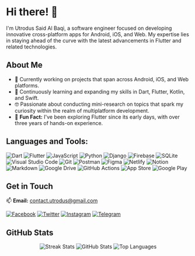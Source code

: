 # Hi there! 👋

I'm Utrodus Said Al Baqi, a software engineer focused on developing innovative cross-platform apps for Android, iOS, and Web. My expertise lies in staying ahead of the curve with the latest advancements in Flutter and related technologies.

## About Me

- 🔭 Currently working on projects that span across Android, iOS, and Web platforms.
- 🌱 Continuously learning and expanding my skills in Dart, Flutter, Kotlin, and Swift.
- 🤓 Passionate about conducting mini-research on topics that spark my curiosity within the realm of multiplatform development.
- 🗿 **Fun Fact:** I've been exploring Flutter since its early days, with over three years of hands-on experience.

## Languages and Tools:

![Dart](https://img.shields.io/badge/dart-%230175C2.svg?style=for-the-badge&logo=dart&logoColor=white)
![Flutter](https://img.shields.io/badge/Flutter-02569B?style=for-the-badge&logo=flutter&logoColor=white)
![JavaScript](https://img.shields.io/badge/JavaScript-323330?style=for-the-badge&logo=javascript&logoColor=F7DF1E)
![Python](https://img.shields.io/badge/Python-3776AB?style=for-the-badge&logo=python&logoColor=white)
![Django](https://img.shields.io/badge/django-%23092E20.svg?style=for-the-badge&logo=django&logoColor=white)
![Firebase](https://img.shields.io/badge/Firebase-ffca28?style=for-the-badge&logo=firebase&logoColor=black)
![SQLite](https://img.shields.io/badge/SQLite-07405E?style=for-the-badge&logo=sqlite&logoColor=white)
![Visual Studio Code](https://img.shields.io/badge/Visual%20Studio%20Code-0078d7.svg?style=for-the-badge&logo=visual-studio-code&logoColor=white)
![Git](https://img.shields.io/badge/Git-F05032?style=for-the-badge&logo=git&logoColor=white)
![Postman](https://img.shields.io/badge/Postman-FF6C37?style=for-the-badge&logo=postman&logoColor=white)
![Figma](https://img.shields.io/badge/figma-000000?style=for-the-badge&logo=figma&logoColor=white)
![Netlify](https://img.shields.io/badge/Netlify-00C7B7?style=for-the-badge&logo=netlify&logoColor=white)
![Notion](https://img.shields.io/badge/Notion-%23000000.svg?style=for-the-badge&logo=notion&logoColor=white)
![Markdown](https://img.shields.io/badge/Markdown-000000?style=for-the-badge&logo=markdown&logoColor=white)
![Google Drive](https://img.shields.io/badge/Google%20Drive-4285F4?style=for-the-badge&logo=googledrive&logoColor=white)
![GitHub Actions](https://img.shields.io/badge/github%20actions-%232671E5.svg?style=for-the-badge&logo=githubactions&logoColor=white)
![App Store](https://img.shields.io/badge/App_Store-0D96F6?style=for-the-badge&logo=app-store&logoColor=white)
![Google Play](https://img.shields.io/badge/Google_Play-414141?style=for-the-badge&logo=google-play&logoColor=white)



## Get in Touch

📫 **Email:** [contact.utrodus@gmail.com](mailto:contact.utrodus@gmail.com)

[![Facebook](https://img.shields.io/badge/Facebook-1877F2?style=for-the-badge&logo=facebook&logoColor=white)](https://www.facebook.com/utrodus)
[![Twitter](https://img.shields.io/badge/Twitter-1DA1F2?style=for-the-badge&logo=twitter&logoColor=white)](https://twitter.com/utrodusB)
[![Instagram](https://img.shields.io/badge/Instagram-E4405F?style=for-the-badge&logo=instagram&logoColor=white)](https://www.instagram.com/utrodus/)
[![Telegram](https://img.shields.io/badge/Telegram-2CA5E0?style=for-the-badge&logo=telegram&logoColor=white)](https://t.me/said_albaqi)

## GitHub Stats

<div align="center">
  <img src="https://github-readme-streak-stats.herokuapp.com/?user=utrodus&" alt="Streak Stats" />
  <img src="https://github-readme-stats.vercel.app/api?username=utrodus&show_icons=true&locale=en" alt="GitHub Stats" />
  <img src="https://github-readme-stats.vercel.app/api/top-langs?username=utrodus&show_icons=true&locale=en&layout=compact" alt="Top Languages" />
</div>
